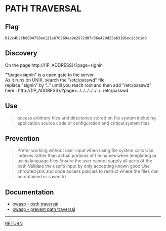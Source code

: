 # PATH TRAVERSAL


## Flag
```
b12c4b2cb8094750ae121a676269aa9e2872d07c06e429d25a63196ec1c8c1d0
```

## Discovery
On the page http://{IP_ADDRESS}/?page=signin

"?page=signin" is a open gate to the server \
As it runs on UNIX, search the "/etc/passwd" file \
replace "signin" by ".." untill you reach root and then add "/etc/passwd" \
here : http://{IP_ADDRESS}/?page=../../../../../../../etc/passwd

## Use
> access arbitrary files and directories stored on file system including \
> application source code or configuration and critical system files

## Prevention
> Prefer working without user input when using file system calls
> Use indexes rather than actual portions of file names when templating or using language files
> Ensure the user cannot supply all parts of the path
> Validate the user’s input by only accepting known good
> Use chrooted jails and code access policies to restrict where the files can be obtained or saved to

## Documentation
- [owasp - path traversal](https://www.owasp.org/index.php/Path_Traversal)
- [owasp - prevent path traversal](https://www.owasp.org/index.php/File_System#Path_traversal)

---

[RETURN](https://github.com/tillderoquefeuil/darkly#readme)